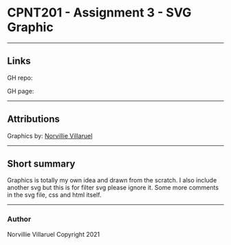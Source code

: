 # CPNT201 - Assignment 3 - SVG Graphic

---
## Links
GH repo: []()

GH page: []()

---
## Attributions
Graphics by: [Norvillie Villaruel](https://github.com/nozky)



---
## Short summary
Graphics is totally my own idea and drawn from the scratch.
I also include another svg but this is for filter svg please ignore it.
Some more comments in the svg file, css and html itself.

---
### Author
Norvillie Villaruel 
Copyright 2021

